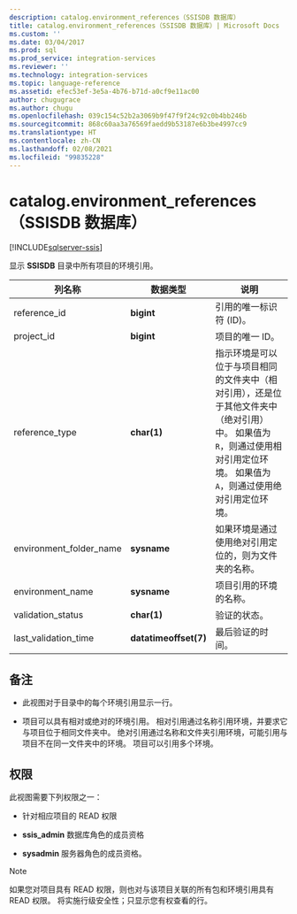 ```yaml
---
description: catalog.environment_references（SSISDB 数据库）
title: catalog.environment_references（SSISDB 数据库）| Microsoft Docs
ms.custom: ''
ms.date: 03/04/2017
ms.prod: sql
ms.prod_service: integration-services
ms.reviewer: ''
ms.technology: integration-services
ms.topic: language-reference
ms.assetid: efec53ef-3e5a-4b76-b71d-a0cf9e11ac00
author: chugugrace
ms.author: chugu
ms.openlocfilehash: 039c154c52b2a3069b9f47f9f24c92c0b4bb246b
ms.sourcegitcommit: 868c60aa3a76569faedd9b53187e6b3be4997cc9
ms.translationtype: HT
ms.contentlocale: zh-CN
ms.lasthandoff: 02/08/2021
ms.locfileid: "99835228"
---
```

# <a name="catalogenvironment_references-ssisdb-database"></a>catalog.environment_references（SSISDB 数据库）

[!INCLUDE[sqlserver-ssis](../../includes/applies-to-version/sqlserver-ssis.md)]

  显示 **SSISDB** 目录中所有项目的环境引用。  
  
|列名称|数据类型|说明|  
|-----------------|---------------|-----------------|  
|reference_id|**bigint**|引用的唯一标识符 (ID)。|  
|project_id|**bigint**|项目的唯一 ID。|  
|reference_type|**char(1)**|指示环境是可以位于与项目相同的文件夹中（相对引用），还是位于其他文件夹中（绝对引用）中。 如果值为 `R`，则通过使用相对引用定位环境。 如果值为 `A`，则通过使用绝对引用定位环境。|  
|environment_folder_name|**sysname**|如果环境是通过使用绝对引用定位的，则为文件夹的名称。|  
|environment_name|**sysname**|项目引用的环境的名称。|  
|validation_status|**char(1)**|验证的状态。|  
|last_validation_time|**datatimeoffset(7)**|最后验证的时间。|  
  
## <a name="remarks"></a>备注  
- 此视图对于目录中的每个环境引用显示一行。  
  
- 项目可以具有相对或绝对的环境引用。 相对引用通过名称引用环境，并要求它与项目位于相同文件夹中。 绝对引用通过名称和文件夹引用环境，可能引用与项目不在同一文件夹中的环境。 项目可以引用多个环境。  

## <a name="permissions"></a>权限  
 此视图需要下列权限之一：  
  
-   针对相应项目的 READ 权限  
  
-   **ssis_admin** 数据库角色的成员资格  
  
-   **sysadmin** 服务器角色的成员资格。  
  
> [!NOTE]  
>  如果您对项目具有 READ 权限，则也对与该项目关联的所有包和环境引用具有 READ 权限。 将实施行级安全性；只显示您有权查看的行。  
  
